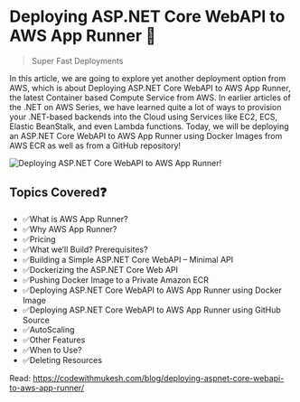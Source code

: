 # Deploying ASP.NET Core WebAPI to AWS App Runner 🚀
> Super Fast Deployments

In this article, we are going to explore yet another deployment option from AWS, which is about Deploying ASP.NET Core WebAPI to AWS App Runner, the latest Container based Compute Service from AWS. In earlier articles of the .NET on AWS Series, we have learned quite a lot of ways to provision your .NET-based backends into the Cloud using Services like EC2, ECS, Elastic BeanStalk, and even Lambda functions. Today, we will be deploying an ASP.NET Core WebAPI to AWS App Runner using Docker Images from AWS ECR as well as from a GitHub repository!

![Deploying ASP.NET Core WebAPI to AWS App Runner!](https://codewithmukesh.com/wp-content/uploads/2023/08/Deploying-ASP.NET-Core-Web-API-to-AWS-App-Runner.png)
## Topics Covered❓
- ✅What is AWS App Runner?
- ✅Why AWS App Runner?
- ✅Pricing
- ✅What we’ll Build? Prerequisites?
- ✅Building a Simple ASP.NET Core WebAPI – Minimal API
- ✅Dockerizing the ASP.NET Core Web API
- ✅Pushing Docker Image to a Private Amazon ECR
- ✅Deploying ASP.NET Core WebAPI to AWS App Runner using Docker Image
- ✅Deploying ASP.NET Core WebAPI to AWS App Runner using GitHub Source
- ✅AutoScaling
- ✅Other Features
- ✅When to Use?
- ✅Deleting Resources

Read: https://codewithmukesh.com/blog/deploying-aspnet-core-webapi-to-aws-app-runner/

